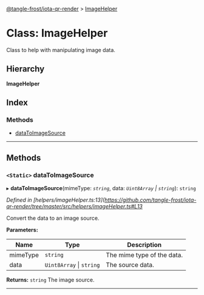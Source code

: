 [@tangle-frost/iota-qr-render](../README.md) > [ImageHelper](../classes/imagehelper.md)

# Class: ImageHelper

Class to help with manipulating image data.

## Hierarchy

**ImageHelper**

## Index

### Methods

* [dataToImageSource](imagehelper.md#datatoimagesource)

---

## Methods

<a id="datatoimagesource"></a>

### `<Static>` dataToImageSource

▸ **dataToImageSource**(mimeType: *`string`*, data: *`Uint8Array` \| `string`*): `string`

*Defined in [helpers/imageHelper.ts:13](https://github.com/tangle-frost/iota-qr-render/tree/master/src/helpers/imageHelper.ts#L13*

Convert the data to an image source.

**Parameters:**

| Name | Type | Description |
| ------ | ------ | ------ |
| mimeType | `string` |  The mime type of the data. |
| data | `Uint8Array` \| `string` |  The source data. |

**Returns:** `string`
The image source.

___

